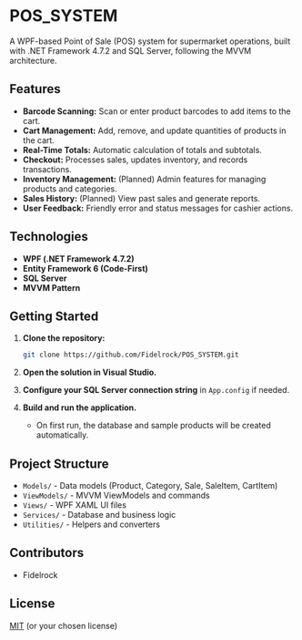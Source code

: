 # POS_SYSTEM

A WPF-based Point of Sale (POS) system for supermarket operations, built with .NET Framework 4.7.2 and SQL Server, following the MVVM architecture.

## Features

- **Barcode Scanning:** Scan or enter product barcodes to add items to the cart.
- **Cart Management:** Add, remove, and update quantities of products in the cart.
- **Real-Time Totals:** Automatic calculation of totals and subtotals.
- **Checkout:** Processes sales, updates inventory, and records transactions.
- **Inventory Management:** (Planned) Admin features for managing products and categories.
- **Sales History:** (Planned) View past sales and generate reports.
- **User Feedback:** Friendly error and status messages for cashier actions.

## Technologies

- **WPF (.NET Framework 4.7.2)**
- **Entity Framework 6 (Code-First)**
- **SQL Server**
- **MVVM Pattern**

## Getting Started

1. **Clone the repository:**
   ```sh
   git clone https://github.com/Fidelrock/POS_SYSTEM.git
   ```

2. **Open the solution in Visual Studio.**

3. **Configure your SQL Server connection string** in `App.config` if needed.

4. **Build and run the application.**
   - On first run, the database and sample products will be created automatically.

## Project Structure

- `Models/` - Data models (Product, Category, Sale, SaleItem, CartItem)
- `ViewModels/` - MVVM ViewModels and commands
- `Views/` - WPF XAML UI files
- `Services/` - Database and business logic
- `Utilities/` - Helpers and converters

## Contributors

- Fidelrock

## License

[MIT](LICENSE) (or your chosen license)
